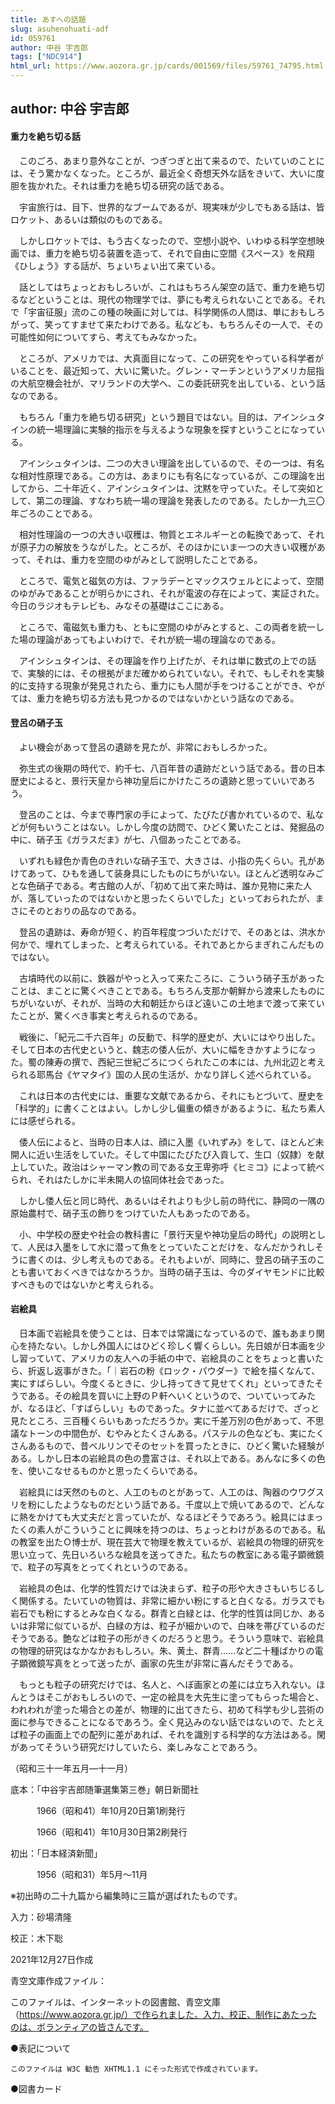 ```yaml
---
title: あすへの話題
slug: asuhenohuati-adf
id: 059761
author: 中谷 宇吉郎
tags: ["NDC914"]
html_url: https://www.aozora.gr.jp/cards/001569/files/59761_74795.html
---
```


## author: 中谷 宇吉郎

#### 重力を絶ち切る話




　このごろ、あまり意外なことが、つぎつぎと出て来るので、たいていのことには、そう驚かなくなった。ところが、最近全く奇想天外な話をきいて、大いに度胆を抜かれた。それは重力を絶ち切る研究の話である。

　宇宙旅行は、目下、世界的なブームであるが、現実味が少しでもある話は、皆ロケット、あるいは類似のものである。

　しかしロケットでは、もう古くなったので、空想小説や、いわゆる科学空想映画では、重力を絶ち切る装置を造って、それで自由に空間《スペース》を飛翔《ひしょう》する話が、ちょいちょい出て来ている。

　話としてはちょっとおもしろいが、これはもちろん架空の話で、重力を絶ち切るなどということは、現代の物理学では、夢にも考えられないことである。それで「宇宙征服」流のこの種の映画に対しては、科学関係の人間は、単におもしろがって、笑ってすませて来たわけである。私なども、もちろんその一人で、その可能性如何についてすら、考えてもみなかった。

　ところが、アメリカでは、大真面目になって、この研究をやっている科学者がいることを、最近知って、大いに驚いた。グレン・マーチンというアメリカ屈指の大航空機会社が、マリランドの大学へ、この委託研究を出している、という話なのである。

　もちろん「重力を絶ち切る研究」という題目ではない。目的は、アインシュタインの統一場理論に実験的指示を与えるような現象を探すということになっている。

　アインシュタインは、二つの大きい理論を出しているので、その一つは、有名な相対性原理である。この方は、あまりにも有名になっているが、この理論を出してから、二十年近く、アインシュタインは、沈黙を守っていた。そして突如として、第二の理論、すなわち統一場の理論を発表したのである。たしか一九三〇年ごろのことである。

　相対性理論の一つの大きい収穫は、物質とエネルギーとの転換であって、それが原子力の解放をうながした。ところが、そのほかにいま一つの大きい収穫があって、それは、重力を空間のゆがみとして説明したことである。

　ところで、電気と磁気の方は、ファラデーとマックスウェルとによって、空間のゆがみであることが明らかにされ、それが電波の存在によって、実証された。今日のラジオもテレビも、みなその基礎はここにある。

　ところで、電磁気も重力も、ともに空間のゆがみとすると、この両者を統一した場の理論があってもよいわけで、それが統一場の理論なのである。

　アインシュタインは、その理論を作り上げたが、それは単に数式の上での話で、実験的には、その根拠がまだ確かめられていない。それで、もしそれを実験的に支持する現象が発見されたら、重力にも人間が手をつけることができ、やがては、重力を絶ち切る方法も見つかるのではないかという話なのである。



#### 登呂の硝子玉




　よい機会があって登呂の遺跡を見たが、非常におもしろかった。

　弥生式の後期の時代で、約千七、八百年昔の遺跡だという話である。昔の日本歴史によると、景行天皇から神功皇后にかけたころの遺跡と思っていいであろう。

　登呂のことは、今まで専門家の手によって、たびたび書かれているので、私などが何もいうことはない。しかし今度の訪問で、ひどく驚いたことは、発掘品の中に、硝子玉《ガラスだま》が七、八個あったことである。

　いずれも緑色か青色のきれいな硝子玉で、大きさは、小指の先くらい。孔があけてあって、ひもを通して装身具にしたものにちがいない。ほとんど透明なみごとな色硝子である。考古館の人が、「初めて出て来た時は、誰か見物に来た人が、落していったのではないかと思ったくらいでした」といっておられたが、まさにそのとおりの品なのである。

　登呂の遺跡は、寿命が短く、約百年程度つづいただけで、そのあとは、洪水か何かで、埋れてしまった、と考えられている。それであとからまぎれこんだものではない。

　古墳時代の以前に、鉄器がやっと入って来たころに、こういう硝子玉があったことは、まことに驚くべきことである。もちろん支那か朝鮮から渡来したものにちがいないが、それが、当時の大和朝廷からほど遠いこの土地まで渡って来ていたことが、驚くべき事実と考えられるのである。

　戦後に、「紀元二千六百年」の反動で、科学的歴史が、大いにはやり出した。そして日本の古代史というと、魏志の倭人伝が、大いに幅をきかすようになった。蜀の陳寿の撰で、西紀三世紀ごろにつくられたこの本には、九州北辺と考えられる耶馬台《ヤマタイ》国の人民の生活が、かなり詳しく述べられている。

　これは日本の古代史には、重要な文献であるから、それにもとづいて、歴史を「科学的」に書くことはよい。しかし少し偏重の傾きがあるように、私たち素人には感ぜられる。

　倭人伝によると、当時の日本人は、顔に入墨《いれずみ》をして、ほとんど未開人に近い生活をしていた。そして中国にたびたび入貢して、生口（奴隷）を献上していた。政治はシャーマン教の司である女王卑弥呼《ヒミコ》によって統べられ、それはたしかに半未開人の協同体社会であった。

　しかし倭人伝と同じ時代、あるいはそれよりも少し前の時代に、静岡の一隅の原始農村で、硝子玉の飾りをつけていた人もあったのである。

　小、中学校の歴史や社会の教科書に「景行天皇や神功皇后の時代」の説明として、人民は入墨をして水に潜って魚をとっていたことだけを、なんだかうれしそうに書くのは、少し考えものである。それもよいが、同時に、登呂の硝子玉のことも書いておくべきではなかろうか。当時の硝子玉は、今のダイヤモンドに比較すべきものではないかと考えられる。



#### 岩絵具




　日本画で岩絵具を使うことは、日本では常識になっているので、誰もあまり関心を持たない。しかし外国人にはひどく珍しく響くらしい。先日娘が日本画を少し習っていて、アメリカの友人への手紙の中で、岩絵具のことをちょっと書いたら、折返し返事がきた。「｜岩石の粉《ロック・パウダー》で絵を描くなんて、実にすばらしい。今度くるときに、少し持ってきて見せてくれ」といってきたそうである。その絵具を買いに上野のＰ軒へいくというので、ついていってみたが、なるほど、「すばらしい」ものであった。タナに並べてあるだけで、ざっと見たところ、三百種くらいもあっただろうか。実に千差万別の色があって、不思議なトーンの中間色が、むやみとたくさんある。パステルの色なども、実にたくさんあるもので、昔ベルリンでそのセットを買ったときに、ひどく驚いた経験がある。しかし日本の岩絵具の色の豊富さは、それ以上である。あんなに多くの色を、使いこなせるものかと思ったくらいである。

　岩絵具には天然のものと、人工のものとがあって、人工のは、陶器のウワグスリを粉にしたようなものだという話である。千度以上で焼いてあるので、どんなに熱をかけても大丈夫だと言っていたが、なるほどそうであろう。絵具にはまったくの素人がこういうことに興味を持つのは、ちょっとわけがあるのである。私の教室を出たＯ博士が、現在芸大で物理を教えているが、岩絵具の物理的研究を思い立って、先日いろいろな絵具を送ってきた。私たちの教室にある電子顕微鏡で、粒子の写真をとってくれというのである。

　岩絵具の色は、化学的性質だけでは決まらず、粒子の形や大きさもいちじるしく関係する。たいていの物質は、非常に細かい粉にすると白くなる。ガラスでも岩石でも粉にするとみな白くなる。群青と白緑とは、化学的性質は同じか、あるいは非常に似ているが、白緑の方は、粒子が細かいので、白味を帯びているのだそうである。艶などは粒子の形がきくのだろうと思う。そういう意味で、岩絵具の物理的研究はなかなかおもしろい。朱、黄土、群青……など二十種ばかりの電子顕微鏡写真をとって送ったが、画家の先生が非常に喜んだそうである。

　もっとも粒子の研究だけでは、名人と、へぼ画家との差には立ち入れない。ほんとうはそこがおもしろいので、一定の絵具を大先生に塗ってもらった場合と、われわれが塗った場合との差が、物理的に出てきたら、初めて科学も少し芸術の面に参与できることになるであろう。全く見込みのない話ではないので、たとえば粒子の画面上での配列に差があれば、それを識別する科学的な方法はある。閑があってそういう研究だけしていたら、楽しみなことであろう。

（昭和三十一年五月―十一月）













底本：「中谷宇吉郎随筆選集第三巻」朝日新聞社

　　　1966（昭和41）年10月20日第1刷発行

　　　1966（昭和41）年10月30日第2刷発行

初出：「日本経済新聞」

　　　1956（昭和31）年5月～11月

※初出時の二十九篇から編集時に三篇が選ばれたものです。

入力：砂場清隆

校正：木下聡

2021年12月27日作成

青空文庫作成ファイル：

このファイルは、インターネットの図書館、青空文庫（https://www.aozora.gr.jp/）で作られました。入力、校正、制作にあたったのは、ボランティアの皆さんです。











●表記について


	このファイルは W3C 勧告 XHTML1.1 にそった形式で作成されています。







●図書カード